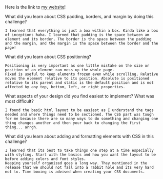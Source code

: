 Here is the link to [my website](http://HolixSF.github.io/ "Luis's website")!

What did you learn about CSS padding, borders, and margin by doing this challenge?

```	I learned that everything is just a box within a box. Kinda like a box of inceptions haha. I learned that padding is the space between an element and its border. The border is the space between the padding and the margin, and the margin is the space between the border and the page! ```

What did you learn about CSS positioning?

	Positioning is very important as one little mistake on the size or position of an element can mess up the whole page.
	Fixed is useful to keep elements frozen even while scrolling. Relative moves the element relative to its position. Absolute is positioned relative to its parent and static is the default position and is not affected by any top, bottom, left, or right properties.

What aspects of your design did you find easiest to implement? What was most difficult?

	I found the basic html layout to be easiest as I understand the tags needed and where things need to be sectioned. The CSS part was tough for me because there are so many ways to do something and changing one thing changes another and then your back to changing the first thing... arrgh.

What did you learn about adding and formatting elements with CSS in this challenge?
	
	I learned that its best to take things one step at a time especially with styling. Start with the basics and how you want the layout to be before adding colors and font styles.
	Keeping yourself organized goes a long way. They mentioned in the release that we should not fall into a rabbit hole and its very hard not to. Time boxing is advised when creating your CSS documents.
